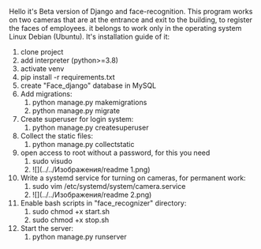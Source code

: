 Hello it's Beta version of Django and face-recognition. This program works on two cameras that are at the entrance and exit to the building, to register the faces of employees.
it belongs to work only in the operating system Linux Debian (Ubuntu).
It's installation guide of it:

1. clone project
2. add interpreter (python>=3.8)
3. activate venv
4. pip install -r requirements.txt
5. create "Face_django" database in MySQL
6. Add migrations:
   1. python manage.py makemigrations
   2. python manage.py migrate
7. Create superuser for login system:
   1. python manage.py createsuperuser
8. Collect the static files:
   1. python manage.py collectstatic
9. open access to root without a password, for this you need
   1. sudo visudo
   2. ![](../../Изображения/readme 1.png)
10. Write a systemd service for turning on cameras, for permanent work:
    1. sudo vim /etc/systemd/system/camera.service
    2. ![](../../Изображения/readme 2.png)
11. Enable bash scripts in "face_recognizer" directory:
    1. sudo chmod +x start.sh
    2. sudo chmod +x stop.sh
12. Start the server:
    1. python manage.py runserver
